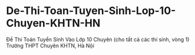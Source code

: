 # De-Thi-Toan-Tuyen-Sinh-Lop-10-Chuyen-KHTN-HN
Đề Thi Toán Tuyển Sinh Vào Lớp 10 Chuyên (cho tất cả các thí sinh, vòng 1) Trường THPT Chuyên KHTN, Hà Nội


